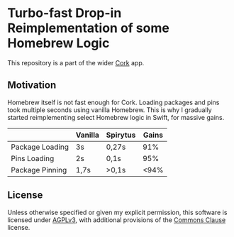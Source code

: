 # Turbo-fast Drop-in Reimplementation of some Homebrew Logic

This repository is a part of the wider [Cork](https://github.com/buresdv/Cork) app.

## Motivation

Homebrew itself is not fast enough for Cork. Loading packages and pins took multiple seconds using vanilla Homebrew. This is why I gradually started reimplementing select Homebrew logic in Swift, for massive gains.

|                 | Vanilla | Spirytus | Gains |
|-----------------|---------|----------|-------|
| Package Loading | 3s      | 0,27s    | 91%   |
| Pins Loading    | 2s      | 0,1s     | 95%   |
| Package Pinning | 1,7s    | >0,1s    | <94%  |

## License

Unless otherwise specified or given my explicit permission, this software is licensed under [AGPLv3](https://www.gnu.org/licenses/agpl-3.0.html), with additional provisions of the [Commons Clause](https://commonsclause.com) license.

